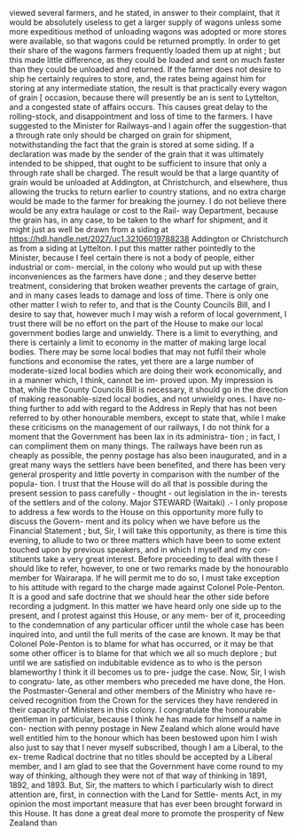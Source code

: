 viewed several farmers, and he stated, in answer to their complaint, that it would be absolutely useless to get a larger supply of wagons unless some more expeditious method of unloading wagons was adopted or more stores were available, so that wagons could be returned promptly. In order to get their share of the wagons farmers frequently loaded them up at night ; but this made little difference, as they could be loaded and sent on much faster than they could be unloaded and returned. If the farmer does not desire to ship he certainly requires to store, and, the rates being against him for storing at any intermediate station, the result is that practically every wagon of grain [ occasion, because there will presently be an is sent to Lyttelton, and a congested state of affairs occurs. This causes great delay to the rolling-stock, and disappointment and loss of time to the farmers. I have suggested to the Minister for Railways-and I again offer the suggestion-that a through rate only should be charged on grain for shipment, notwithstanding the fact that the grain is stored at some siding. If a declaration was made by the sender of the grain that it was ultimately intended to be shipped, that ought to be sufficient to insure that only a through rate shall be charged. The result would be that a large quantity of grain would be unloaded at Addington, at Christchurch, and elsewhere, thus allowing the trucks to return earlier to country stations, and no extra charge would be made to the farmer for breaking the journey. I do not believe there would be any extra haulage or cost to the Rail- way Department, because the grain has, in any case, to be taken to the wharf for shipment, and it might just as well be drawn from a siding at https://hdl.handle.net/2027/uc1.32106019788238 Addington or Christchurch as from a siding at Lyttelton. I put this matter rather pointedly to the Minister, because I feel certain there is not a body of people, either industrial or com- mercial, in the colony who would put up with these inconveniences as the farmers have done ; and they deserve better treatment, considering that broken weather prevents the cartage of grain, and in many cases leads to damage and loss of time. There is only one other matter I wish to refer to, and that is the County Councils Bill, and I desire to say that, however much I may wish a reform of local government, I trust there will be no effort on the part of the House to make our local government bodies large and unwieldy. There is a limit to everything, and there is certainly a limit to economy in the matter of making large local bodies. There may be some local bodies that may not fulfil their whole functions and economise the rates, yet there are a large number of moderate-sized local bodies which are doing their work economically, and in a manner which, I think, cannot be im- proved upon. My impression is that, while the County Councils Bill is necessary, it should go in the direction of making reasonable-sized local bodies, and not unwieldy ones. I have no- thing further to add with regard to the Address in Reply that has not been referred to by other honourable members, except to state that, while I make these criticisms on the management of our railways, I do not think for a moment that the Government has been lax in its administra- tion ; in fact, I can compliment them on many things. The railways have been run as cheaply as possible, the penny postage has also been inaugurated, and in a great many ways the settlers have been benefited, and there has been very general prosperity and little poverty in comparison with the number of the popula- tion. I trust that the House will do all that is possible during the present session to pass carefully - thought - out legislation in the in- terests of the settlers and of the colony. Major STEWARD (Waitaki) .- I only propose to address a few words to the House on this opportunity more fully to discuss the Govern- ment and its policy when we have before us the Financial Statement ; but, Sir, I will take this opportunity, as there is time this evening, to allude to two or three matters which have been to some extent touched upon by previous speakers, and in which I myself and my con- stituents take a very great interest. Before proceeding to deal with these I should like to refer, however, to one or two remarks made by the honourablo member for Wairarapa. If he will permit me to do so, I must take exception to his attitude with regard to the charge made against Colonel Pole-Penton. It is a good and safe doctrine that we should hear the other side before recording a judgment. In this matter we have heard only one side up to the present, and I protest against this House, or any mem- ber of it, proceeding to the condemnation of any particular officer until the whole case has been inquired into, and until the full merits of the case are known. It may be that Colonel Pole-Penton is to blame for what has occurred, or it may be that some other officer is to blame for that which we all so much deplore ; but until we are satisfied on indubitable evidence as to who is the person blameworthy I think it ill becomes us to pre- judge the case. Now, Sir, I wish to congratu- late, as other members who preceded me have done, the Hon. the Postmaster-General and other members of the Ministry who have re- ceived recognition from the Crown for the services they have rendered in their capacity of Ministers in this colony. I congratulate the honourable gentleman in particular, because I think he has made for himself a name in con- nection with penny postage in New Zealand which alone would have well entitled him to the honour which has been bestowed upon him I wish also just to say that I never myself subscribed, though I am a Liberal, to the ex- treme Radical doctrine that no titles should be accepted by a Liberal member, and I am glad to see that the Government have come round to my way of thinking, although they were not of that way of thinking in 1891, 1892, and 1893. But, Sir, the matters to which I particularly wish to direct attention are, first, in connection with the Land for Settle- ments Act, in my opinion the most important measure that has ever been brought forward in this House. It has done a great deal more to promote the prosperity of New Zealand than 